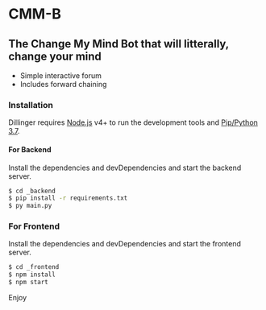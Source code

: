# CMM-B

## The Change My Mind Bot that will litterally, change your mind
  - Simple interactive forum
  - Includes forward chaining

### Installation

Dillinger requires [Node.js](https://nodejs.org/) v4+ to run the development tools and [Pip/Python 3.7](https://pypi.org/project/pip/).
#### For Backend
Install the dependencies and devDependencies and start the backend server.

```sh
$ cd _backend
$ pip install -r requirements.txt
$ py main.py
```
### For Frontend 

Install the dependencies and devDependencies and start the frontend server.

```sh
$ cd _frontend
$ npm install 
$ npm start
```

Enjoy